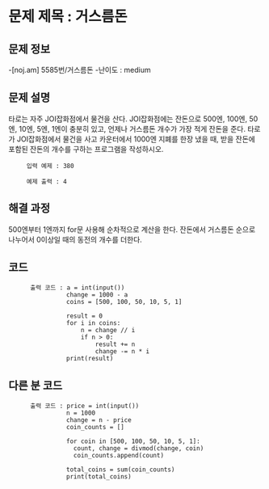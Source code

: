 # 문제 제목 : 거스름돈

## 문제 정보
-[noj.am] 5585번/거스름돈
-난이도 : medium


## 문제 설명
타로는 자주 JOI잡화점에서 물건을 산다. JOI잡화점에는 잔돈으로 500엔, 100엔, 50엔, 10엔, 5엔, 1엔이 충분히 있고, 언제나 거스름돈 개수가 가장 적게 잔돈을 준다. 
타로가 JOI잡화점에서 물건을 사고 카운터에서 1000엔 지폐를 한장 냈을 때, 받을 잔돈에 포함된 잔돈의 개수를 구하는 프로그램을 작성하시오.

         입력 예제 : 380

         예제 출력 : 4

## 해결 과정
500엔부터 1엔까지 for문 사용해 순차적으로 계산을 한다.
잔돈에서 거스름돈 순으로 나누어서 0이상일 때의 동전의 개수를 더한다.

## 코드
          출력 코드 : a = int(input())
                    change = 1000 - a
                    coins = [500, 100, 50, 10, 5, 1]
                    
                    result = 0
                    for i in coins:
                        n = change // i
                        if n > 0: 
                            result += n
                            change -= n * i
                    print(result)

## 다른 분 코드
          출력 코드 : price = int(input())
                    n = 1000
                    change = n - price
                    coin_counts = []
                    
                    for coin in [500, 100, 50, 10, 5, 1]:
                      count, change = divmod(change, coin)
                      coin_counts.append(count)
                    
                    total_coins = sum(coin_counts)
                    print(total_coins)

